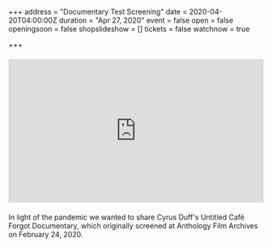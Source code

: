 +++
address = "Documentary Test Screening"
date = 2020-04-20T04:00:00Z
duration = "Apr 27, 2020"
event = false
open = false
openingsoon = false
shopslideshow = []
tickets = false
watchnow = true

+++
<div style='padding:56.25% 0 0 0;position:relative;margin:20px 0;'><iframe src='https://player.vimeo.com/video/393326174' style='position:absolute;top:0;left:0;width:100%;height:100%;' frameborder='0' allow='autoplay; fullscreen' allowfullscreen></iframe></div><script src='https://player.vimeo.com/api/player.js'></script>

In light of the pandemic we wanted to share Cyrus Duff's Untitled Café Forgot Documentary, which originally screened at Anthology Film Archives on February 24, 2020.